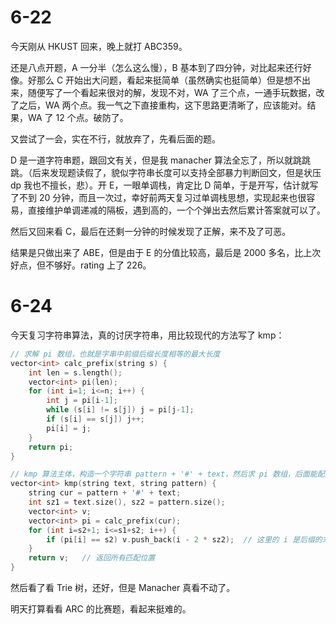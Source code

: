 # 6-22

今天刚从 HKUST 回来，晚上就打 ABC359。

还是八点开题，A 一分半（怎么这么慢），B 基本到了四分钟，对比起来还行好像。好那么 C 开始出大问题，看起来挺简单（虽然确实也挺简单）但是想不出来，随便写了一个看起来很对的解，发现不对，WA 了三个点，一通手玩数据，改了之后，WA 两个点。我一气之下直接重构，这下思路更清晰了，应该能对。结果，WA 了 $12$ 个点。破防了。

又尝试了一会，实在不行，就放弃了，先看后面的题。

D 是一道字符串题，跟回文有关，但是我 manacher 算法全忘了，所以就跳跳跳。（后来发现题读假了，貌似字符串长度可以支持全部暴力判断回文，但是状压 dp 我也不擅长，悲）。开 E，一眼单调栈，肯定比 D 简单，于是开写，估计就写了不到 $20$ 分钟，而且一次过，幸好前两天复习过单调栈思想，实现起来也很容易，直接维护单调递减的隔板，遇到高的，一个个弹出去然后累计答案就可以了。

然后又回来看 C，最后在还剩一分钟的时候发现了正解，来不及了可恶。

结果是只做出来了 ABE，但是由于 E 的分值比较高，最后是 2000 多名，比上次好点，但不够好。rating 上了 226。

# 6-24

今天复习字符串算法，真的讨厌字符串，用比较现代的方法写了 kmp：

```cpp
// 求解 pi 数组，也就是字串中前缀后缀长度相等的最大长度
vector<int> calc_prefix(string s) {
    int len = s.length();
    vector<int> pi(len);
    for (int i=1; i<=n; i++) {
        int j = pi[i-1];
        while (s[i] != s[j]) j = pi[j-1];
        if (s[i] == s[j]) j++;
        pi[i] = j;
    }
    return pi;
}

// kmp 算法主体，构造一个字符串 pattern + '#' + text，然后求 pi 数组，后面能配上且长度等于 pattern 长的的就是目标位置
vector<int> kmp(string text, string pattern) {
    string cur = pattern + '#' + text;
    int sz1 = text.size(), sz2 = pattern.size();
    vector<int> v;
    vector<int> pi = calc_prefix(cur);
    for (int i=s2+1; i<=s1+s2; i++) {
        if (pi[i] == s2) v.push_back(i - 2 * sz2);  // 这里的 i 是后缀的末尾位置，所以要去掉添加的 pattern 长度和后缀长度
    }
    return v;   // 返回所有匹配位置
}
```

然后看了看 Trie 树，还好，但是 Manacher 真看不动了。

明天打算看看 ARC 的比赛题，看起来挺难的。